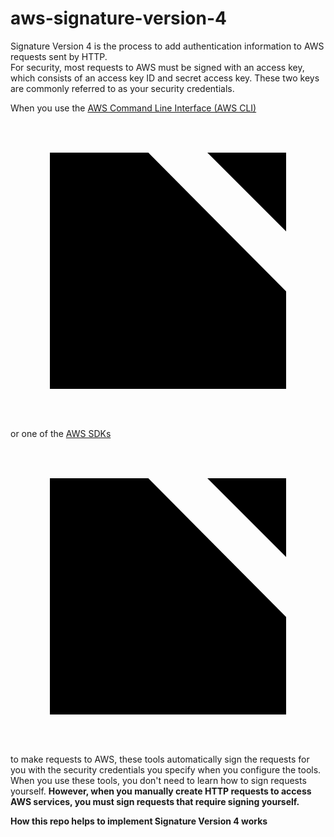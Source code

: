 # aws-signature-version-4
Signature Version 4 is the process to add authentication information to AWS requests sent by HTTP. 
<br/>
For security, most requests to AWS must be signed with an access key, which consists of an access key ID and secret access key. These two keys are commonly referred to as your security credentials.
</br>

<p>When you use the <a href="https://aws.amazon.com/cli/" target="_blank"><span>AWS Command Line Interface (AWS CLI)</span><awsui-icon class="awsdocs-link-icon" name="external" initialized="true"><span class="awsui-icon awsui-icon-size-normal awsui-icon-variant-normal"><svg xmlns="http://www.w3.org/2000/svg" viewBox="0 0 16 16" focusable="false" aria-hidden="true"><path class="stroke-linecap-square" d="M10 2h4v4"></path><path d="M6 10l8-8"></path><path class="stroke-linejoin-round" d="M14 9.048V14H2V2h5"></path></svg></span></awsui-icon></a> or one of the
                                          <a href="https://aws.amazon.com/tools/" target="_blank"><span>AWS SDKs</span><awsui-icon class="awsdocs-link-icon" name="external" initialized="true"><span class="awsui-icon awsui-icon-size-normal awsui-icon-variant-normal"><svg xmlns="http://www.w3.org/2000/svg" viewBox="0 0 16 16" focusable="false" aria-hidden="true"><path class="stroke-linecap-square" d="M10 2h4v4"></path><path d="M6 10l8-8"></path><path class="stroke-linejoin-round" d="M14 9.048V14H2V2h5"></path></svg></span></awsui-icon></a> to make requests to AWS, these tools
                                          automatically sign the requests for you with the security credentials you specify
                                          when you
                                          configure the tools. When you use these tools, you don't need to learn how to sign
                                          requests
                                          yourself. <b>However, when you manually create HTTP requests to access AWS services,
                                          you must sign requests
                                          that require signing yourself.</b>
                                       </p>

<b>How this repo helps to implement Signature Version 4 works</b>

